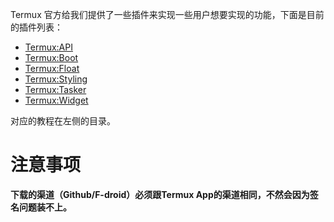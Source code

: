 Termux 官方给我们提供了一些插件来实现一些用户想要实现的功能，下面是目前的插件列表：

* [Termux:API](https://github.com/termux/termux-api)
* [Termux:Boot](https://github.com/termux/termux-boot)
* [Termux:Float](https://github.com/termux/termux-float)
* [Termux:Styling](https://github.com/termux/termux-styling)
* [Termux:Tasker](https://github.com/termux/termux-tasker)
* [Termux:Widget](https://github.com/termux/termux-widget)

对应的教程在左侧的目录。

# 注意事项

**下载的渠道（Github/F-droid）必须跟Termux App的渠道相同，不然会因为签名问题装不上。**